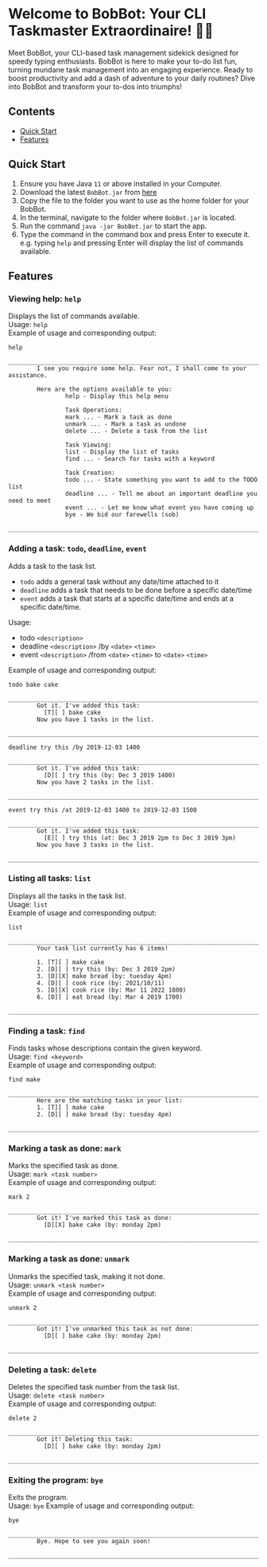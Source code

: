 # Welcome to BobBot: Your CLI Taskmaster Extraordinaire! 🤖✨
Meet BobBot, your CLI-based task management sidekick designed for speedy typing enthusiasts. BobBot is here to make your to-do list fun, turning mundane task management into an engaging experience. Ready to boost productivity and add a dash of adventure to your daily routines? Dive into BobBot and transform your to-dos into triumphs!

## Contents
- [Quick Start](#quick-start)
- [Features](#features)

## Quick Start
1. Ensure you have Java `11` or above installed in your Computer.
2. Download the latest `BobBot.jar` from [here](https://github.com/NicholasTanYY/ip/releases/download/A-Release/BobBot_final.jar)
3. Copy the file to the folder you want to use as the home folder for your BobBot.
4. In the terminal, navigate to the folder where `BobBot.jar` is located.
5. Run the command `java -jar BobBot.jar` to start the app. 
6. Type the command in the command box and press Enter to execute it. e.g. typing `help` and pressing Enter will display the list of commands available.

## Features 

### Viewing help: `help`
Displays the list of commands available. <br>
Usage: `help` <br>
Example of usage and corresponding output:
```
help
        ______________________________________________________________________________
        I see you require some help. Fear not, I shall come to your assistance.

        Here are the options available to you:
                help - Display this help menu

                Task Operations:
                mark ... - Mark a task as done
                unmark ... - Mark a task as undone
                delete ... - Delete a task from the list

                Task Viewing:
                list - Display the list of tasks
                find ... - Search for tasks with a keyword

                Task Creation:
                todo ... - State something you want to add to the TODO list
                deadline ... - Tell me about an important deadline you need to meet
                event ... - Let me know what event you have coming up
                bye - We bid our farewells (sob)
        ______________________________________________________________________________
```

### Adding a task: `todo`, `deadline`, `event`
Adds a task to the task list. 
- `todo` adds a general task without any date/time attached to it 
- `deadline` adds a task that needs to be done before a specific date/time 
- `event` adds a task that starts at a specific date/time and ends at a specific date/time.

Usage: <br> 
- todo `<description>` <br>
- deadline `<description>` /by `<date>` `<time>` <br>
- event `<description>` /from `<date>` `<time>` to `<date>` `<time>` <br>
       
Example of usage and corresponding output:
```
todo bake cake
        ______________________________________________________________________________
        Got it. I've added this task:
          [T][ ] bake cake
        Now you have 1 tasks in the list.
        ______________________________________________________________________________
```
```
deadline try this /by 2019-12-03 1400
        ______________________________________________________________________________
        Got it. I've added this task:
          [D][ ] try this (by: Dec 3 2019 1400)
        Now you have 2 tasks in the list.
        ______________________________________________________________________________
```
```
event try this /at 2019-12-03 1400 to 2019-12-03 1500
        ______________________________________________________________________________
        Got it. I've added this task:
          [E][ ] try this (at: Dec 3 2019 2pm to Dec 3 2019 3pm)
        Now you have 3 tasks in the list.
        ______________________________________________________________________________
```

### Listing all tasks: `list`
Displays all the tasks in the task list. <br>
Usage: `list` <br>
Example of usage and corresponding output:
```
list
        ______________________________________________________________________________
        Your task list currently has 6 items!

        1. [T][ ] make cake
        2. [D][ ] try this (by: Dec 3 2019 2pm)
        3. [D][X] make bread (by: tuesday 4pm)
        4. [D][ ] cook rice (by: 2021/10/11)
        5. [D][X] cook rice (by: Mar 11 2022 1800)
        6. [D][ ] eat bread (by: Mar 4 2019 1700)
        ______________________________________________________________________________
```

### Finding a task: `find`
Finds tasks whose descriptions contain the given keyword. <br>
Usage: `find <keyword>` <br>
Example of usage and corresponding output:
```
find make
        ______________________________________________________________________________
        Here are the matching tasks in your list:
        1. [T][ ] make cake
        2. [D][ ] make bread (by: tuesday 4pm)
        ______________________________________________________________________________
```

### Marking a task as done: `mark`
Marks the specified task as done. <br>
Usage: `mark <task number>` <br>
Example of usage and corresponding output:
```
mark 2
        ______________________________________________________________________________
        Got it! I've marked this task as done:
          [D][X] bake cake (by: monday 2pm)
        ______________________________________________________________________________
```

### Marking a task as done: `unmark`
Unmarks the specified task, making it not done. <br>
Usage: `unmark <task number>` <br>
Example of usage and corresponding output:
```
unmark 2
        ______________________________________________________________________________
        Got it! I've unmarked this task as not done:
          [D][ ] bake cake (by: monday 2pm)
        ______________________________________________________________________________
```

### Deleting a task: `delete`
Deletes the specified task number from the task list. <br>
Usage: `delete <task number>` <br>
Example of usage and corresponding output:
```
delete 2
        ______________________________________________________________________________
        Got it! Deleting this task:
          [D][ ] bake cake (by: monday 2pm)
        ______________________________________________________________________________
```

### Exiting the program: `bye`
Exits the program. <br>
Usage: `bye`
Example of usage and corresponding output:
```
bye
        ______________________________________________________________________________
        Bye. Hope to see you again soon!
        ______________________________________________________________________________
```